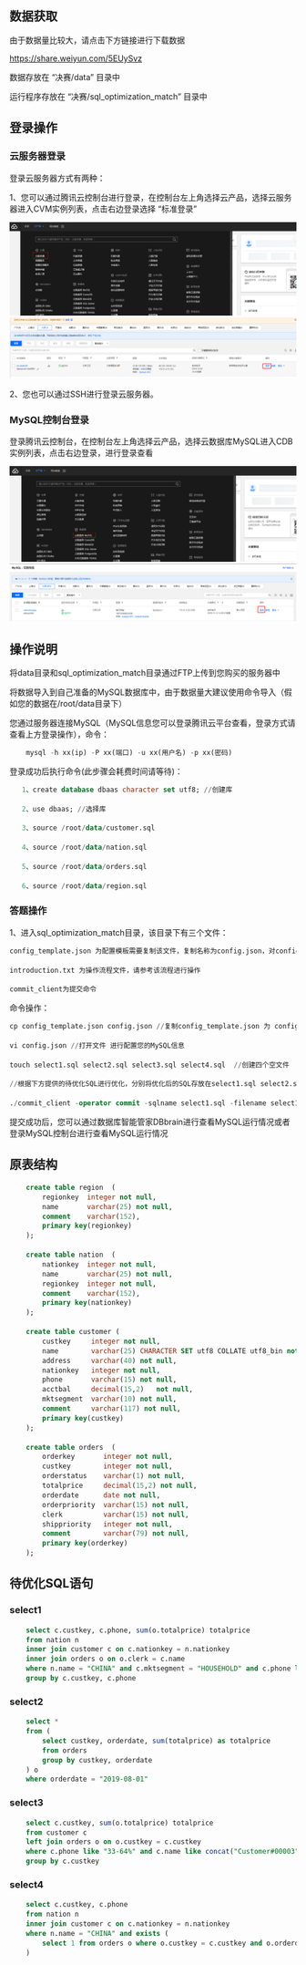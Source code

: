 ## 数据获取
由于数据量比较大，请点击下方链接进行下载数据

https://share.weiyun.com/5EUySvz

数据存放在 “决赛/data” 目录中

运行程序存放在 “决赛/sql_optimization_match” 目录中

## 登录操作

### 云服务器登录

登录云服务器方式有两种：

1、您可以通过腾讯云控制台进行登录，在控制台左上角选择云产品，选择云服务器进入CVM实例列表，点击右边登录选择 “标准登录”

<img src="../img/cvm.jpg" />

<img src="../img/cvm_1.png" />

2、您也可以通过SSH进行登录云服务器。

### MySQL控制台登录

登录腾讯云控制台，在控制台左上角选择云产品，选择云数据库MySQL进入CDB实例列表，点击右边登录，进行登录查看

<img src="../img/cdb.png" />

<img src="../img/cdb_1.jpg" />

## 操作说明
将data目录和sql_optimization_match目录通过FTP上传到您购买的服务器中

将数据导入到自己准备的MySQL数据库中，由于数据量大建议使用命令导入（假如您的数据在/root/data目录下）

您通过服务器连接MySQL（MySQL信息您可以登录腾讯云平台查看，登录方式请查看上方登录操作），命令：
```sql
    mysql -h xx(ip) -P xx(端口) -u xx(用户名) -p xx(密码) 
```
登录成功后执行命令(此步骤会耗费时间请等待)：
```sql
   1、create database dbaas character set utf8; //创建库
   
   2、use dbaas; //选择库
   
   3、source /root/data/customer.sql 
   
   4、source /root/data/nation.sql 
   
   5、source /root/data/orders.sql
   
   6、source /root/data/region.sql
```

### 答题操作
1、进入sql_optimization_match目录，该目录下有三个文件：
```sql
config_template.json 为配置模板需要复制该文件，复制名称为config.json，对config.json进行配置

introduction.txt 为操作流程文件，请参考该流程进行操作

commit_client为提交命令
```
命令操作：
```sql
cp config_template.json config.json //复制config_template.json 为 config.json

vi config.json //打开文件 进行配置您的MySQL信息

touch select1.sql select2.sql select3.sql select4.sql  //创建四个空文件

//根据下方提供的待优化SQL进行优化，分别将优化后的SQL存放在select1.sql select2.sql select3.sql select4.sql 四个文件中。

./commit_client -operator commit -sqlname select1.sql -filename select1.sql //通过此命令提交优化后的SQL，分别将四条SQL分批提交（也就是一条SQL提交一次）
```

提交成功后，您可以通过数据库智能管家DBbrain进行查看MySQL运行情况或者登录MySQL控制台进行查看MySQL运行情况

## 原表结构

```sql
    create table region  (
        regionkey  integer not null,
        name       varchar(25) not null,
        comment    varchar(152),
        primary key(regionkey)
    );

    create table nation  (
        nationkey  integer not null,
        name       varchar(25) not null,
        regionkey  integer not null,
        comment    varchar(152),
        primary key(nationkey)
    );

    create table customer (
        custkey     integer not null,
        name        varchar(25) CHARACTER SET utf8 COLLATE utf8_bin not null,
        address     varchar(40) not null,
        nationkey   integer not null,
        phone       varchar(15) not null,
        acctbal     decimal(15,2)   not null,
        mktsegment  varchar(10) not null,
        comment     varchar(117) not null,
        primary key(custkey)
    );

    create table orders  (
        orderkey       integer not null,
        custkey        integer not null,
        orderstatus    varchar(1) not null,
        totalprice     decimal(15,2) not null,
        orderdate      date not null,
        orderpriority  varchar(15) not null,  
        clerk          varchar(15) not null, 
        shippriority   integer not null,
        comment        varchar(79) not null,
        primary key(orderkey)
    );
```

## 待优化SQL语句

### select1

```sql
    select c.custkey, c.phone, sum(o.totalprice) totalprice
    from nation n 
    inner join customer c on c.nationkey = n.nationkey
    inner join orders o on o.clerk = c.name
    where n.name = "CHINA" and c.mktsegment = "HOUSEHOLD" and c.phone like "28-520%"
    group by c.custkey, c.phone
```

### select2
```sql
    select *
    from (
        select custkey, orderdate, sum(totalprice) as totalprice
        from orders
        group by custkey, orderdate
    ) o
    where orderdate = "2019-08-01"
```

### select3
```sql
    select c.custkey, sum(o.totalprice) totalprice
    from customer c 
    left join orders o on o.custkey = c.custkey
    where c.phone like "33-64%" and c.name like concat("Customer#00003", "%")
    group by c.custkey
```

### select4
```sql
    select c.custkey, c.phone
    from nation n 
    inner join customer c on c.nationkey = n.nationkey
    where n.name = "CHINA" and exists (
        select 1 from orders o where o.custkey = c.custkey and o.orderdate = "1998-08-11"
    )
```

